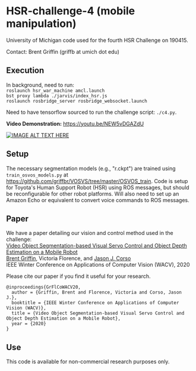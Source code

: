 # HSR-challenge-4 (mobile manipulation)
University of Michigan code used for the fourth HSR Challenge on 190415.

Contact: Brent Griffin (griffb at umich dot edu)

## Execution
In background, need to run: <br />
``roslaunch hsr_war_machine amcl.launch``<br />
``bst proxy lambda ./jarvis/index_hsr.js``<br />
``roslaunch rosbridge_server rosbridge_websocket.launch``

Need to have tensorflow sourced to run the challenge script: ``./c4.py``.

__Video Demonstration:__ https://youtu.be/NEW5vDGAZdU

[![IMAGE ALT TEXT HERE](https://img.youtube.com/vi/NEW5vDGAZdU/0.jpg)](https://www.youtube.com/watch?v=NEW5vDGAZdU)

## Setup
The necessary segmentation models (e.g., "r.ckpt") are trained using ``train_osvos_models.py`` at https://github.com/griffbr/VOSVS/tree/master/OSVOS_train. Code is setup for Toyota's Human Support Robot (HSR) using ROS messages, but should be reconfigurable for other robot platforms. Will also need to set up an Amazon Echo or equivalent to convert voice commands to ROS messages.

## Paper
We have a paper detailing our vision and control method used in the challenge:<br /> 
[Video Object Segmentation-based Visual Servo Control and Object Depth Estimation on a Mobile Robot](https://arxiv.org/abs/1903.08336 "arXiv Paper")<br />
[Brent Griffin](https://www.griffb.com), Victoria Florence, and [Jason J. Corso](http://web.eecs.umich.edu/~jjcorso/)<br />
IEEE Winter Conference on Applications of Computer Vision (WACV), 2020

Please cite our paper if you find it useful for your research.
```
@inproceedings{GrFlCoWACV20,
  author = {Griffin, Brent and Florence, Victoria and Corso, Jason J.},
  booktitle = {IEEE Winter Conference on Applications of Computer Vision (WACV)},
  title = {Video Object Segmentation-based Visual Servo Control and Object Depth Estimation on a Mobile Robot},
  year = {2020}
}
```

## Use
This code is available for non-commercial research purposes only.
